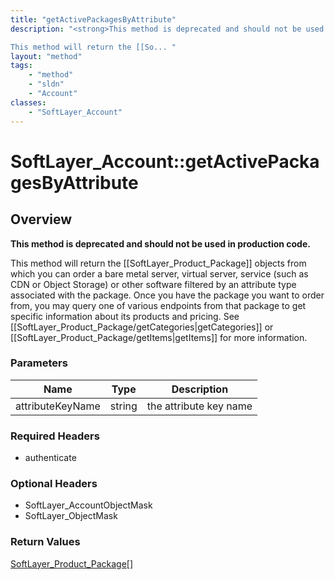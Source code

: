 ```yaml
---
title: "getActivePackagesByAttribute"
description: "<strong>This method is deprecated and should not be used in production code.</strong> 

This method will return the [[So... "
layout: "method"
tags:
    - "method"
    - "sldn"
    - "Account"
classes:
    - "SoftLayer_Account"
---
```

# SoftLayer_Account::getActivePackagesByAttribute
## Overview 
<strong>This method is deprecated and should not be used in production code.</strong> 

This method will return the [[SoftLayer_Product_Package]] objects from which you can order a bare metal server, virtual server, service (such as CDN or Object Storage) or other software filtered by an attribute type associated with the package. Once you have the package you want to order from, you may query one of various endpoints from that package to get specific information about its products and pricing. See [[SoftLayer_Product_Package/getCategories|getCategories]] or [[SoftLayer_Product_Package/getItems|getItems]] for more information. 

### Parameters 
|Name | Type | Description |
| --- | --- | --- |
|attributeKeyName| string| the attribute key name|


### Required Headers
* authenticate

### Optional Headers
* SoftLayer_AccountObjectMask
* SoftLayer_ObjectMask

### Return Values
<a href='/reference/datatypes/SoftLayer_Product_Package'>SoftLayer_Product_Package[] </a>
